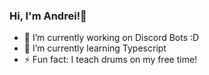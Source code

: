 ### Hi, I'm Andrei!👋

- 🔭 I’m currently working on Discord Bots :D
- 🌱 I’m currently learning Typescript
- ⚡ Fun fact: I teach drums on my free time!

<!--
<img align="left" alt="Andrei's stats!" src="https://github-readme-stats.vercel.app/api/top-langs/?username=andreidimaano&layout=compact&theme=solarized-light" />
-->

<!--
**andreidimaano/andreidimaano** is a ✨ _special_ ✨ repository because its `README.md` (this file) appears on your GitHub profile.

Here are some ideas to get you started:

- 🔭 I’m currently working on ...
- 🌱 I’m currently learning ...
- 👯 I’m looking to collaborate on ...
- 🤔 I’m looking for help with ...
- 💬 Ask me about ...
- 📫 How to reach me: ...
- 😄 Pronouns: ...
- ⚡ Fun fact: ...
-->
